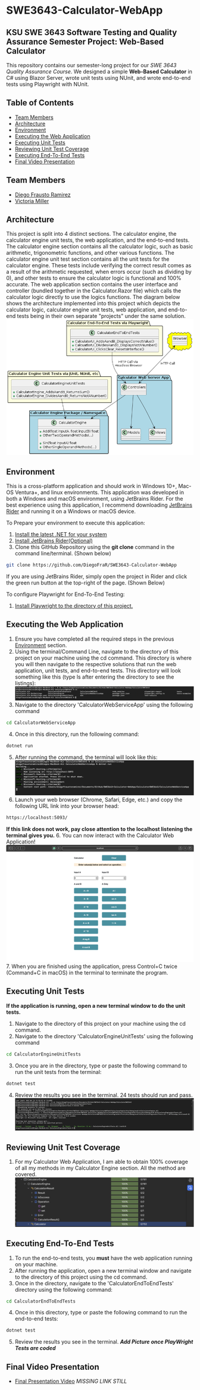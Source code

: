 # SWE3643-Calculator-WebApp
## KSU SWE 3643 Software Testing and Quality Assurance Semester Project: Web-Based Calculator
This repository contains our semester-long project for our *SWE 3643 Quality Assurance Course*.
We designed a simple __Web-Based Calculator__ in C# using Blazor Server, wrote unit tests using NUnit, and wrote end-to-end tests using Playwright with NUnit.
## Table of Contents
- [Team Members](#team-members)
- [Architecture](#architecture)
- [Environment](#environment)
- [Executing the Web Application](#executing-the-web-application)
- [Executing Unit Tests](#executing-unit-tests)
- [Reviewing Unit Test Coverage](#reviewing-unit-test-coverage)
- [Executing End-To-End Tests](#executing-end-to-end-tests)
- [Final Video Presentation](#final-video-presentation)

## Team Members
- [Diego Frausto Ramirez](https://github.com/DiegoFraR)
- [Victoria Miller](https://github.com/vjr98) 

## Architecture
This project is split into 4 distinct sections. The calculator engine, the calculator engine unit tests,
the web application, and the end-to-end tests. 
The calculator engine section contains all the calculator logic, such as basic arithmetic, trigonometric functions, 
and other various functions. The calculator engine unit test section contains all the unit tests for the calculator
engine. These tests include verifying the correct result comes as a result of the arithmetic requested, when errors occur
(such as dividing by 0), and other tests to ensure the calculator logic is functional and 100% accurate. The web application section
contains the user interface and controller (bundled together in the Calculator.Razor file) which calls the calculator logic
directly to use the logics functions. The diagram below shows the architecture implemented into this project which depicts the calculator logic,
calculator engine unit tests, web application, and end-to-end tests being in their own separate "projects" under the same solution. 
![](Calculator-Project-Architecture.png)
## Environment
This is a cross-platform application and should work in Windows 10+, Mac-OS Ventura+, and linux environments. This application was developed in both a 
Windows and macOS environment, using JetBrains Rider. For the best experience using this application, I recommend downloading
[JetBrains Rider](https://www.jetbrains.com/rider/) and running it on a Windows or macOS device. 

To Prepare your environment to execute this application:
1. [Install the latest .NET for your system](https://dotnet.microsoft.com/en-us/download/dotnet/8.0)
2. [Install JetBrains Rider(Optional)](https://www.jetbrains.com/rider/)
3. Clone this GitHub Repository using the __git clone__ command in the command line/terminal. (Shown below)
````bash
git clone https://github.com/DiegoFraR/SWE3643-Calculator-WebApp
````
If you are using JetBrains Rider, simply open the project in Rider and click the green run button at the top-right of the page. (Shown Below)

To configure Playwright for End-To-End Testing:
1. [Install Playwright to the directory of this project.](https://playwright.dev/docs/intro)

## Executing the Web Application
1. Ensure you have completed all the required steps in the previous [Environment](#environment) section.
2. Using the terminal/Command Line, navigate to the directory of this project on your machine using the cd command. This directory is where you will then 
navigate to the respective solutions that run the web application, unit tests, and end-to-end tests. This directory will look something like this (type ls after entering the directory to see the listings):
![Directory Shown](Navigate-to-Directory-of-Project.png)
3. Navigate to the directory 'CalculatorWebServiceApp' using the following command
```bash
cd CalculatorWebServiceApp
```
4. Once in this directory, run the following command: 
```bash
dotnet run
```
5. After running the command, the terminal will look like this:
![Running Application in Terminal Screen](Running-Application.png)
6. Launch your web browser (Chrome, Safari, Edge, etc.) and copy the following URL link into your browser head:
```bash
https://localhost:5093/
```
__If this link does not work, pay close attention to the localhost listening the terminal gives you.__
6. You can now interact with the Calculator Web Application!
![Application in Browser](Running-Application-In-Browser.png)
7. When you are finished using the application, press Control+C twice (Command+C in macOS) in the terminal to terminate the program.

## Executing Unit Tests
__If the application is running, open a new terminal window to do the unit tests.__
1. Navigate to the directory of this project on your machine using the cd command.
2. Navigate to the directory 'CalculatorEngineUnitTests' using the following command
```bash 
cd CalculatorEngineUnitTests
```
3. Once you are in the directory, type or paste the following command to run the unit tests from the terminal:
```bash
dotnet test 
```
4. Review the results you see in the terminal. 24 tests should run and pass. 
![Unit Tests Ran in Terminal](Unit-Tests-Ran-In-Terminal.png)
## Reviewing Unit Test Coverage
1. For my Calculator Web Application, I am able to obtain 100% coverage of all my methods in my Calculator Engine section. All the method are covered.
   ![Calculator Unit Coverage](Unit-Test-Coverage.png)
## Executing End-To-End Tests
1. To run the end-to-end tests, you __must__ have the web application running on your machine. 
2. After running the application, open a new terminal window and navigate to the directory of this project using the cd command.
3. Once in the directory, navigate to the 'CalculatorEndToEndTests' directory using the following command:
```bash
cd CalculatorEndToEndTests
 ```
4. Once in this directory, type or paste the following command to run the end-to-end tests:
```bash
dotnet test
```
5. Review the results you see in the terminal.
*__Add Picture once PlayWright Tests are coded__*
## Final Video Presentation
- [Final Presentation Video]() *MISSING LINK STILL* 

